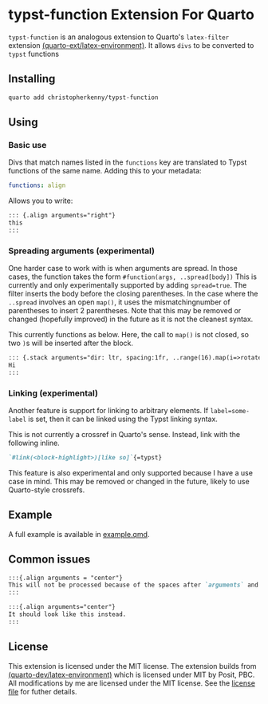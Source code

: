 # typst-function Extension For Quarto

`typst-function` is an analogous extension to Quarto's `latex-filter` extension [(quarto-ext/latex-environment)](https://github.com/quarto-ext/latex-environment).
It allows `divs` to be converted to `typst` functions

## Installing

```bash
quarto add christopherkenny/typst-function
```

## Using

### Basic use
Divs that match names listed in the `functions` key are translated to Typst functions of the same name.
Adding this to your metadata:

```yaml
functions: align
```

Allows you to write:

```md
::: {.align arguments="right"}
this
:::
```

### Spreading arguments (experimental)

One harder case to work with is when arguments are spread.
In those cases, the function takes the form `#function(args, ..spread[body])`
This is currently and only experimentally supported by adding `spread=true`.
The filter inserts the body before the closing parentheses. In the case where the `..spread` involves an open `map()`, it uses the mismatchingnumber of parentheses to insert 2 parentheses.
Note that this may be removed or changed (hopefully improved) in the future as it is not the cleanest syntax.

This currently functions as below.
Here, the call to `map()` is not closed, so two `)`s will be inserted after the block.

```md
::: {.stack arguments="dir: ltr, spacing:1fr, ..range(16).map(i=>rotate(24deg*i)" spread=true}
Hi
:::
```

### Linking (experimental)

Another feature is support for linking to arbitrary elements.
If `label=some-label` is set, then it can be linked using the Typst linking syntax.



This is not currently a crossref in Quarto's sense.
Instead, link with the following inline.

```md
`#link(<block-highlight>)[like so]`{=typst}
```

This feature is also experimental and only supported because I have a use case in mind.
This may be removed or changed in the future, likely to use Quarto-style crossrefs.

## Example

A full example is available in [example.qmd](example.qmd).

## Common issues

```md
:::{.align arguments = "center"}
This will not be processed because of the spaces after `arguments` and the `=` sign.
:::

:::{.align arguments="center"}
It should look like this instead.
:::
```

## License

This extension is licensed under the MIT license.
The extension builds from [(quarto-dev/latex-environment)](https://github.com/quarto-ext/latex-environment) which is licensed under MIT by Posit, PBC.
All modifications by me are licensed under the MIT license.
See the [license file](LICENSE) for futher details.
